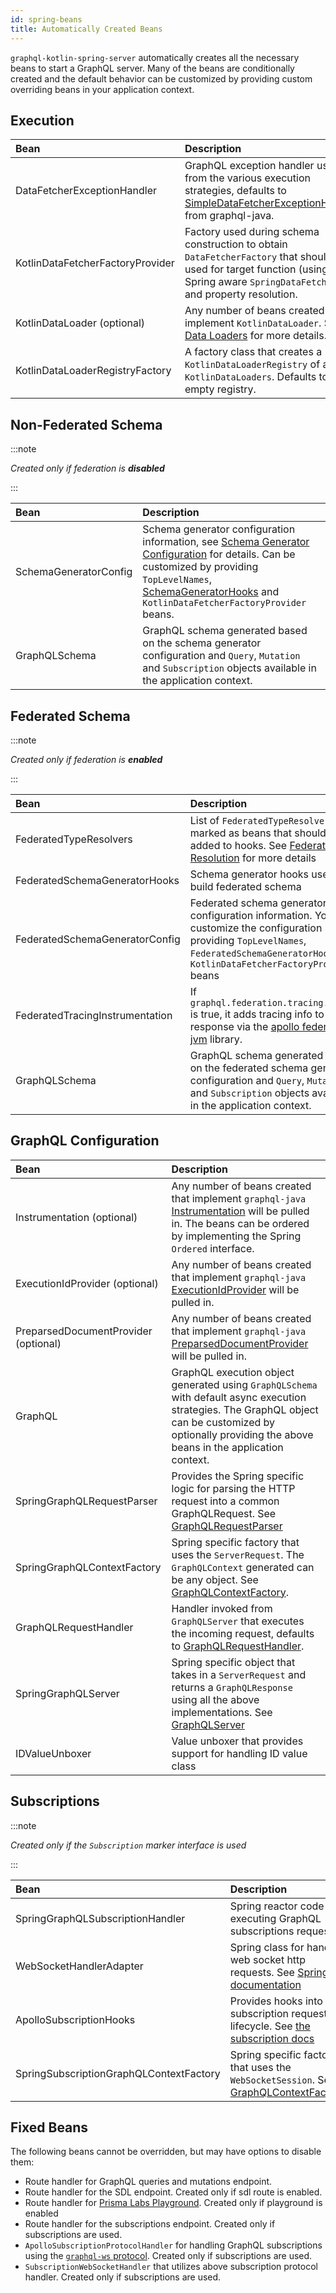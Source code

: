 ```yaml
---
id: spring-beans
title: Automatically Created Beans
---
```

`graphql-kotlin-spring-server` automatically creates all the necessary beans to start a GraphQL server.
Many of the beans are conditionally created and the default behavior can be customized by providing custom overriding beans in your application context.

## Execution

| Bean                             | Description                                                                                                                                                                                                                                                                                                    |
| :------------------------------- | :------------------------------------------------------------------------------------------------------------------------------------------------------------------------------------------------------------------------------------------------------------------------------------------------------------- |
| DataFetcherExceptionHandler      | GraphQL exception handler used from the various execution strategies, defaults to [SimpleDataFetcherExceptionHandler](https://www.graphql-java.com/documentation/v16/execution/) from graphql-java. |
| KotlinDataFetcherFactoryProvider | Factory used during schema construction to obtain `DataFetcherFactory` that should be used for target function (using Spring aware `SpringDataFetcher`) and property resolution.                                                                                                                 |
| KotlinDataLoader (optional)      | Any number of beans created that implement `KotlinDataLoader`. See [Data Loaders](../data-loaders.md) for more details.                                                                                                                                                                                 |
| KotlinDataLoaderRegistryFactory  | A factory class that creates a `KotlinDataLoaderRegistry` of all the `KotlinDataLoaders`. Defaults to empty registry.                                                                                                                                                                                  |

## Non-Federated Schema

:::note

_Created only if federation is **disabled**_

:::

| Bean                  | Description                                                                                                                                                                                                                                                                                                                                                      |
| :-------------------- | :--------------------------------------------------------------------------------------------------------------------------------------------------------------------------------------------------------------------------------------------------------------------------------------------------------------------------------------------------------------- |
| SchemaGeneratorConfig | Schema generator configuration information, see [Schema Generator Configuration](../../schema-generator/customizing-schemas/generator-config.md) for details. Can be customized by providing `TopLevelNames`, [SchemaGeneratorHooks](../../schema-generator/customizing-schemas/generator-config.md) and `KotlinDataFetcherFactoryProvider` beans. |
| GraphQLSchema         | GraphQL schema generated based on the schema generator configuration and  `Query`, `Mutation` and `Subscription` objects available in the application context.                                                                                                                                                                              |

## Federated Schema

:::note

_Created only if federation is **enabled**_

:::

| Bean                            | Description                                                                                                                                                                                                               |
| :------------------------------ | :------------------------------------------------------------------------------------------------------------------------------------------------------------------------------------------------------------------------ |
| FederatedTypeResolvers          | List of `FederatedTypeResolvers` marked as beans that should be added to hooks. See [Federated Type Resolution](../../schema-generator/federation/type-resolution.md) for more details                                               |
| FederatedSchemaGeneratorHooks   | Schema generator hooks used to build federated schema                                                                                                                                                                     |
| FederatedSchemaGeneratorConfig  | Federated schema generator configuration information. You can customize the configuration by providing `TopLevelNames`, `FederatedSchemaGeneratorHooks` and `KotlinDataFetcherFactoryProvider` beans |
| FederatedTracingInstrumentation | If `graphql.federation.tracing.enabled` is true, it adds tracing info to the response via the [apollo federation-jvm](https://github.com/apollographql/federation-jvm) library. |
| GraphQLSchema                   | GraphQL schema generated based on the federated schema generator configuration and  `Query`, `Mutation` and `Subscription` objects available in the application context.                             |

## GraphQL Configuration

| Bean                                  | Description                                                                                                                                                                                                                                 |
|:--------------------------------------|:--------------------------------------------------------------------------------------------------------------------------------------------------------------------------------------------------------------------------------------------|
| Instrumentation (optional)            | Any number of beans created that implement `graphql-java` [Instrumentation](https://www.graphql-java.com/documentation/v16/instrumentation/) will be pulled in. The beans can be ordered by implementing the Spring `Ordered` interface.    |
| ExecutionIdProvider (optional)        | Any number of beans created that implement `graphql-java` [ExecutionIdProvider](https://github.com/graphql-java/graphql-java/blob/master/src/main/java/graphql/execution/ExecutionIdProvider.java) will be pulled in.                       |
| PreparsedDocumentProvider (optional)  | Any number of beans created that implement `graphql-java` [PreparsedDocumentProvider](https://github.com/graphql-java/graphql-java/blob/master/src/main/java/graphql/execution/preparsed/PreparsedDocumentProvider.java) will be pulled in. |
| GraphQL                               | GraphQL execution object generated using `GraphQLSchema` with default async execution strategies. The GraphQL object can be customized by optionally providing the above beans in the application context.                                  |
| SpringGraphQLRequestParser            | Provides the Spring specific logic for parsing the HTTP request into a common GraphQLRequest. See [GraphQLRequestParser](../graphql-request-parser.md)                                                                                      |
| SpringGraphQLContextFactory           | Spring specific factory that uses the `ServerRequest`. The `GraphQLContext` generated can be any object. See [GraphQLContextFactory](../graphql-context-factory.md).                                                                        |
| GraphQLRequestHandler                 | Handler invoked from `GraphQLServer` that executes the incoming request, defaults to [GraphQLRequestHandler](../graphql-request-handler.md).                                                                                                |
| SpringGraphQLServer                   | Spring specific object that takes in a `ServerRequest` and returns a `GraphQLResponse` using all the above implementations. See [GraphQLServer](../graphql-server.md)                                                                       |
| IDValueUnboxer                        | Value unboxer that provides support for handling ID value class                                                                                                                                                                             |

## Subscriptions

:::note

_Created only if the `Subscription` marker interface is used_

:::

| Bean                                    | Description                                                                                                                                                                                                                |
| :-------------------------------------- | :------------------------------------------------------------------------------------------------------------------------------------------------------------------------------------------------------------------------- |
| SpringGraphQLSubscriptionHandler        | Spring reactor code for executing GraphQL subscriptions requests                                                                                                                                                           |
| WebSocketHandlerAdapter                 | Spring class for handling web socket http requests. See [Spring documentation](https://docs.spring.io/spring/docs/current/javadoc-api/org/springframework/web/reactive/socket/server/support/WebSocketHandlerAdapter.html) |
| ApolloSubscriptionHooks                 | Provides hooks into the subscription request lifecycle. See [the subscription docs](spring-subscriptions.md)                                                                                                               |
| SpringSubscriptionGraphQLContextFactory | Spring specific factory that uses the `WebSocketSession`. See [GraphQLContextFactory](../graphql-context-factory.md).                                                                                               |

## Fixed Beans

The following beans cannot be overridden, but may have options to disable them:

-   Route handler for GraphQL queries and mutations endpoint.
-   Route handler for the SDL endpoint. Created only if sdl route is enabled.
-   Route handler for [Prisma Labs Playground](https://github.com/prisma-labs/graphql-playground). Created only if playground is enabled
-   Route handler for the subscriptions endpoint. Created only if subscriptions are used.
-   `ApolloSubscriptionProtocolHandler` for handling GraphQL subscriptions using the [`graphql-ws` protocol](https://github.com/apollographql/subscriptions-transport-ws/blob/master/PROTOCOL.md). Created only if subscriptions are used.
-   `SubscriptionWebSocketHandler` that utilizes above subscription protocol handler. Created only if subscriptions are used.
